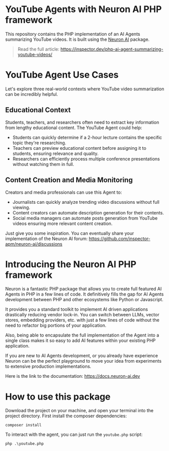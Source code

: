 # YouTube Agents with Neuron AI PHP framework

This repository contains the PHP implementation of an AI Agents summarizing YouTube videos. 
It is built using the [Neuron AI](https://github.com/inspector-apm/neuron-ai) package. 

> Read the full article: https://inspector.dev/php-ai-agent-summarizing-youtube-videos/

# YouTube Agent Use Cases
Let's explore three real-world contexts where YouTube video summarization can be incredibly helpful.

## Educational Context
Students, teachers, and researchers often need to extract key information from lengthy educational content. The YouTube Agent could help:

- Students can quickly determine if a 2-hour lecture contains the specific topic they're researching.
- Teachers can preview educational content before assigning it to students, ensuring relevance and quality.
- Researchers can efficiently process multiple conference presentations without watching them in full.

## Content Creation and Media Monitoring
Creators and media professionals can use this Agent to:

- Journalists can quickly analyze trending video discussions without full viewing.
- Content creators can automate description generation for their contents.
- Social media managers can automate posts generation from YouTube videos ensuring more relevant content creation.

Just give you some inspiration. You can eventually share your implementation of the Neuron AI forum: 
https://github.com/inspector-apm/neuron-ai/discussions

# Introducing the Neuron AI PHP framework
Neuron is a fantastic PHP package that allows you to create full featured AI Agents in PHP in a few lines of code. 
It definitively fills the gap for AI Agents development between PHP and other ecosystems like Python or Javascript.

It provides you a standard toolkit to implement AI driven applications drastically reducing vendor lock-in. 
You can switch between LLMs, vector stores, embedding providers, etc. with just a few lines of code without the 
need to refactor big portions of your application.

Also, being able to encapsulate the full implementation of the Agent into a single class makes it so easy 
to add AI features within your existing PHP application.

If you are new to AI Agents development, or you already have experience Neuron can be the perfect playground 
to move your idea from experiments to extensive production implementations.

Here is the link to the documentation: https://docs.neuron-ai.dev

# How to use this package

Download the project on your machine, and open your terminal into the project directory.
First install the composer dependencies:

```
composer install
```

To interact with the agent, you can just run the `youtube.php` script:

```
php .\youtube.php
```

